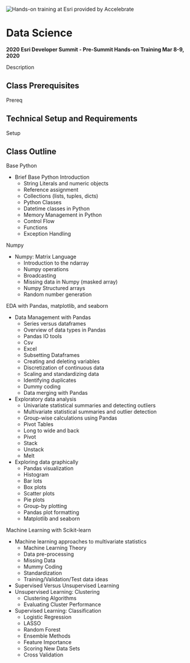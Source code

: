 ![Hands-on training at Esri provided by Accelebrate](https://deivu67oka01d.cloudfront.net/esri/esri_accelebrate4.jpg)

# Data Science
**2020 Esri Developer Summit - Pre-Summit Hands-on Training Mar 8-9, 2020**

Description

## Class Prerequisites

Prereq

## Technical Setup and Requirements

Setup

## Class Outline
Base Python
- Brief Base Python Introduction
  - String Literals and numeric objects
   - Reference assignment
   - Collections (lists, tuples, dicts)
   - Python Classes
   - Datetime classes in Python
   - Memory Management in Python 
   - Control Flow
   - Functions
   - Exception Handling

Numpy
 - Numpy: Matrix Language
    - Introduction to the ndarray
    - Numpy operations
    - Broadcasting
    - Missing data in Numpy (masked array)
    - Numpy Structured arrays
    - Random number generation 

EDA with Pandas, matplotlib, and seaborn
 - Data Management with Pandas
    - Series versus dataframes
    - Overview of data types in Pandas
    - Pandas IO tools
     - Csv
     - Excel
    - Subsetting Dataframes
    - Creating and deleting variables
    - Discretization of continuous data
    - Scaling and standardizing data
    - Identifying duplicates
    - Dummy coding
    - Data merging with Pandas
  - Exploratory data analysis
    - Univariate statistical summaries and detecting outliers
    - Multivariate statistical summaries and outlier detection
    - Group-wise calculations using Pandas
    - Pivot Tables
    - Long to wide and back
     - Pivot
     - Stack
     - Unstack
     - Melt
  - Exploring data graphically
     - Pandas visualization
     - Histogram
     - Bar lots
     - Box plots
     - Scatter plots
     - Pie plots
     - Group-by plotting
     - Pandas plot formatting
     - Matplotlib and seaborn

Machine Learning with Scikit-learn
 - Machine learning approaches to multivariate statistics
     - Machine Learning Theory
     - Data pre-processing
      - Missing Data
      - Mummy Coding
      - Standardization
      - Training/Validation/Test data ideas
  - Supervised Versus Unsupervised Learning
  - Unsupervised Learning: Clustering
      - Clustering Algorithms
      - Evaluating Cluster Performance
  - Supervised Learning: Classification
      - Logistic Regression
      - LASSO
      - Random Forest
      - Ensemble Methods
      - Feature Importance
      - Scoring New Data Sets
      - Cross Validation

